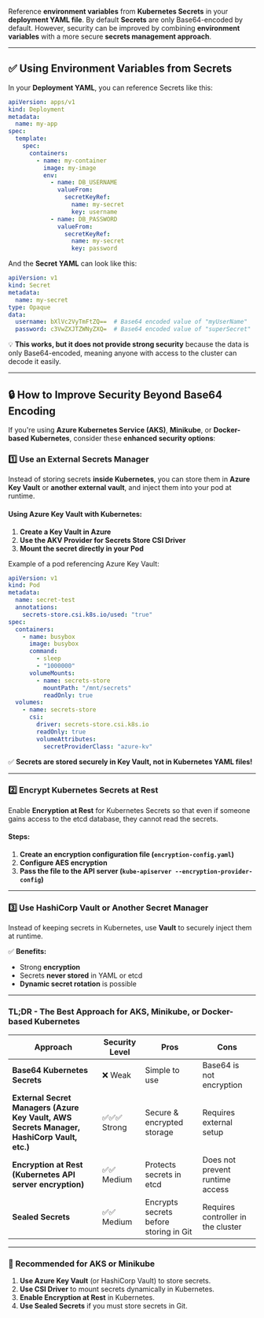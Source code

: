 Reference **environment variables** from **Kubernetes Secrets** in your **deployment YAML file**.
By default **Secrets** are only Base64-encoded by default. However, security can be improved by combining **environment variables** with a more secure **secrets management approach**.

---

## ✅ **Using Environment Variables from Secrets**
In your **Deployment YAML**, you can reference Secrets like this:

```yaml
apiVersion: apps/v1
kind: Deployment
metadata:
  name: my-app
spec:
  template:
    spec:
      containers:
        - name: my-container
          image: my-image
          env:
            - name: DB_USERNAME
              valueFrom:
                secretKeyRef:
                  name: my-secret
                  key: username
            - name: DB_PASSWORD
              valueFrom:
                secretKeyRef:
                  name: my-secret
                  key: password
```

And the **Secret YAML** can look like this:

```yaml
apiVersion: v1
kind: Secret
metadata:
  name: my-secret
type: Opaque
data:
  username: bXlVc2VyTmFtZQ==  # Base64 encoded value of "myUserName"
  password: c3VwZXJTZWNyZXQ=  # Base64 encoded value of "superSecret"
```

💡 **This works, but it does not provide strong security** because the data is only Base64-encoded, meaning anyone with access to the cluster can decode it easily.

---

## 🔒 **How to Improve Security Beyond Base64 Encoding**
If you're using **Azure Kubernetes Service (AKS)**, **Minikube**, or **Docker-based Kubernetes**, consider these **enhanced security options**:

### **1️⃣ Use an External Secrets Manager**
Instead of storing secrets **inside Kubernetes**, you can store them in **Azure Key Vault** or **another external vault**, and inject them into your pod at runtime.

#### **Using Azure Key Vault with Kubernetes:**
1. **Create a Key Vault in Azure**
2. **Use the AKV Provider for Secrets Store CSI Driver**
3. **Mount the secret directly in your Pod**

Example of a pod referencing Azure Key Vault:

```yaml
apiVersion: v1
kind: Pod
metadata:
  name: secret-test
  annotations:
    secrets-store.csi.k8s.io/used: "true"
spec:
  containers:
    - name: busybox
      image: busybox
      command:
        - sleep
        - "1000000"
      volumeMounts:
        - name: secrets-store
          mountPath: "/mnt/secrets"
          readOnly: true
  volumes:
    - name: secrets-store
      csi:
        driver: secrets-store.csi.k8s.io
        readOnly: true
        volumeAttributes:
          secretProviderClass: "azure-kv"
```
✅ **Secrets are stored securely in Key Vault, not in Kubernetes YAML files!**

---

### **2️⃣ Encrypt Kubernetes Secrets at Rest**
Enable **Encryption at Rest** for Kubernetes Secrets so that even if someone gains access to the etcd database, they cannot read the secrets.

#### **Steps:**
1. **Create an encryption configuration file (`encryption-config.yaml`)**
2. **Configure AES encryption**
3. **Pass the file to the API server (`kube-apiserver --encryption-provider-config`)**

---

### **3️⃣ Use HashiCorp Vault or Another Secret Manager**
Instead of keeping secrets in Kubernetes, use **Vault** to securely inject them at runtime.

✅ **Benefits:**
- Strong **encryption**
- Secrets **never stored** in YAML or etcd
- **Dynamic secret rotation** is possible

---

### **TL;DR - The Best Approach for AKS, Minikube, or Docker-based Kubernetes**
| Approach | Security Level | Pros | Cons |
|----------|---------------|------|------|
| **Base64 Kubernetes Secrets** | ❌ Weak | Simple to use | Base64 is not encryption |
| **External Secret Managers (Azure Key Vault, AWS Secrets Manager, HashiCorp Vault, etc.)** | ✅✅✅ Strong | Secure & encrypted storage | Requires external setup |
| **Encryption at Rest (Kubernetes API server encryption)** | ✅✅ Medium | Protects secrets in etcd | Does not prevent runtime access |
| **Sealed Secrets** | ✅✅ Medium | Encrypts secrets before storing in Git | Requires controller in the cluster |

---

### **🚀 Recommended for AKS or Minikube**
1. **Use Azure Key Vault** (or HashiCorp Vault) to store secrets.
2. **Use CSI Driver** to mount secrets dynamically in Kubernetes.
3. **Enable Encryption at Rest** in Kubernetes.
4. **Use Sealed Secrets** if you must store secrets in Git.

